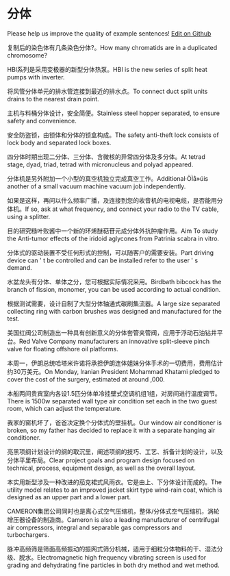 # 分体

Please help us improve the quality of example sentences! [Edit on Github](https://github.com/jiyushe/jiyu-example-sentence-source/blob/main/chinese/fenti.md)

<p><span class="chinese">复制后的染色体有几条染色分体?。</span><span class="english">How many chromatids are in a duplicated chromosome?</span></p>

<p><span class="chinese">HBI系列是采用变极器的新型分体热泵。</span><span class="english">HBI is the new series of split heat pumps with inverter.</span></p>

<p><span class="chinese">将风管分体单元的排水管连接到最近的排水点。</span><span class="english">To connect duct split units drains to the nearest drain point.</span></p>

<p><span class="chinese">主机与料桶分体设计，安全简便。</span><span class="english">Stainless steel hopper separated, to ensure safety and convenience.</span></p>

<p><span class="chinese">安全防盗锁，由锁体和分体的锁盒构成。</span><span class="english">The safety anti-theft lock consists of lock body and separated lock boxes.</span></p>

<p><span class="chinese">四分体时期出现二分体、三分体、含微核的异常四分体及多分体。</span><span class="english">At tetrad stage, dyad, triad, tetrad with micronucleus and polyad appeared.</span></p>

<p><span class="chinese">分体机是另外附加一个小型的真空机独立完成真空工作。</span><span class="english">Additional·ÖÌå»úis another of a small vacuum machine vacuum job independently.</span></p>

<p><span class="chinese">如果是这样，再问以什么频率广播，及连接到您的收音机的电视电缆，是否能用分体机。</span><span class="english">If so, ask at what frequency, and connect your radio to the TV cable, using a splitter.</span></p>

<p><span class="chinese">目的研究糙叶败酱中一个新的环烯醚萜苷元成分体外抗肿瘤作用。</span><span class="english">Aim To study the Anti-tumor effects of the iridoid aglycones from Patrinia scabra in vitro.</span></p>

<p><span class="chinese">分体式的驱动装置不受任何形式的控制，可以随客户的需要安装。</span><span class="english">Part driving device can ' t be controlled and can be installed refer to the user ' s demand.</span></p>

<p><span class="chinese">水盆龙头有分体、单体之分，您可根据实际情况采用。</span><span class="english">Birdbath bibcock has the branch of fission, monomer, you can be used according to actual condition.</span></p>

<p><span class="chinese">根据测试需要，设计自制了大型分体轴通式碳刷集流器。</span><span class="english">A large size separated collecting ring with carbon brushes was designed and manufactured for the test.</span></p>

<p><span class="chinese">美国红阀公司制造出一种具有创新意义的分体套管夹管阀，应用于浮动石油钻井平台。</span><span class="english">Red Valve Company manufacturers an innovative split-sleeve pinch valve for floating offshore oil platforms.</span></p>

<p><span class="chinese">本周一，伊朗总统哈塔米许诺将承担伊朗连体姐妹分体手术的一切费用，费用估计约30万美元。</span><span class="english">On Monday, Iranian President Mohammad Khatami pledged to cover the cost of the surgery, estimated at around ,000.</span></p>

<p><span class="chinese">本船两间贵宾室内各设1.5匹分体单冷挂壁式空调机组1组，对房间进行温度调节。</span><span class="english">There is 1500w separated wall type air condition set each in the two guest room, which can adjust the temperature.</span></p>

<p><span class="chinese">我家的窗机坏了，爸爸决定换个分体式的壁挂机。</span><span class="english">Our window air conditioner is broken, so my father has decided to replace it with a separate hanging air conditioner.</span></p>

<p><span class="chinese">亮黑项纲计划设计的纲的取沉里，阐述项纲的技巧、工艺、拆备计划的设计，以及分体平里布局。</span><span class="english">Clear project goals and program design focused on technical, process, equipment design, as well as the overall layout.</span></p>

<p><span class="chinese">本实用新型涉及一种改进的茄克裙式风雨衣。它是由上、下分体设计而成的。</span><span class="english">The utility model relates to an improved jacket skirt type wind-rain coat, which is designed as an upper part and a lower part.</span></p>

<p><span class="chinese">CAMERON集团公司同时也是离心式空气压缩机，整体/分体式空气压缩机，涡轮增压器设备的制造商。</span><span class="english">Cameron is also a leading manufacturer of centrifugal air compressors, integral and separable gas compressors and turbochargers.</span></p>

<p><span class="chinese">脉冲高频筛是筛面高频振动的振网式筛分机械，适用于细粒分体物料的干、湿法分级、脱水。</span><span class="english">Electromagnetic high frequency vibrating screen is used for grading and dehydrating fine particles in both dry method and wet method.</span></p>

